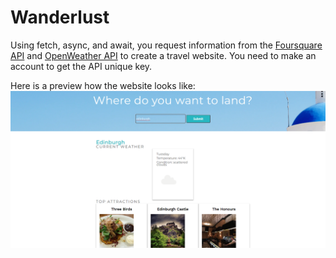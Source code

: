 # Wanderlust

Using fetch, async, and await, you request information from the [Foursquare API](https://developer.foursquare.com/) and [OpenWeather API](https://openweathermap.org/current) to create a travel website.
You need to make an account to get the API unique key. 

Here is a preview how the website looks like: ![click](https://github.com/AnitaOberstar/Wanderlust/blob/main/2022-01-18%20(2).png)
